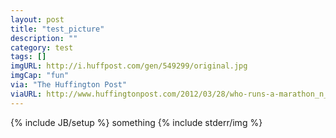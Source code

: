 ```yaml
---
layout: post
title: "test_picture"
description: ""
category: test
tags: []
imgURL: http://i.huffpost.com/gen/549299/original.jpg
imgCap: "fun"
via: "The Huffington Post"
viaURL: http://www.huffingtonpost.com/2012/03/28/who-runs-a-marathon_n_1385741.html
---
```

{% include JB/setup %}
something
{% include stderr/img  %}
